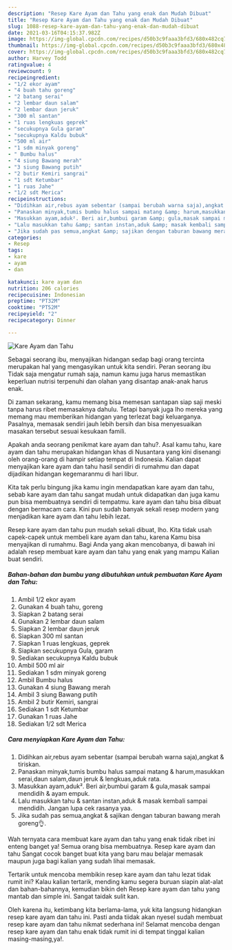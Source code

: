 ```yaml
---
description: "Resep Kare Ayam dan Tahu yang enak dan Mudah Dibuat"
title: "Resep Kare Ayam dan Tahu yang enak dan Mudah Dibuat"
slug: 1088-resep-kare-ayam-dan-tahu-yang-enak-dan-mudah-dibuat
date: 2021-03-16T04:15:37.982Z
image: https://img-global.cpcdn.com/recipes/d50b3c9faaa3bfd3/680x482cq70/kare-ayam-dan-tahu-foto-resep-utama.jpg
thumbnail: https://img-global.cpcdn.com/recipes/d50b3c9faaa3bfd3/680x482cq70/kare-ayam-dan-tahu-foto-resep-utama.jpg
cover: https://img-global.cpcdn.com/recipes/d50b3c9faaa3bfd3/680x482cq70/kare-ayam-dan-tahu-foto-resep-utama.jpg
author: Harvey Todd
ratingvalue: 4
reviewcount: 9
recipeingredient:
- "1/2 ekor ayam"
- "4 buah tahu goreng"
- "2 batang serai"
- "2 lembar daun salam"
- "2 lembar daun jeruk"
- "300 ml santan"
- "1 ruas lengkuas geprek"
- "secukupnya Gula garam"
- "secukupnya Kaldu bubuk"
- "500 ml air"
- "1 sdm minyak goreng"
- " Bumbu halus"
- "4 siung Bawang merah"
- "3 siung Bawang putih"
- "2 butir Kemiri sangrai"
- "1 sdt Ketumbar"
- "1 ruas Jahe"
- "1/2 sdt Merica"
recipeinstructions:
- "Didihkan air,rebus ayam sebentar (sampai berubah warna saja),angkat &amp; tiriskan."
- "Panaskan minyak,tumis bumbu halus sampai matang &amp; harum,masukkan serai,daun salam,daun jeruk &amp; lengkuas,aduk rata."
- "Masukkan ayam,aduk². Beri air,bumbui garam &amp; gula,masak sampai mendidih &amp; ayam empuk."
- "Lalu masukkan tahu &amp; santan instan,aduk &amp; masak kembali sampai mendidih. Jangan lupa cek rasanya yaa."
- "Jika sudah pas semua,angkat &amp; sajikan dengan taburan bawang merah goreng👌."
categories:
- Resep
tags:
- kare
- ayam
- dan

katakunci: kare ayam dan 
nutrition: 206 calories
recipecuisine: Indonesian
preptime: "PT32M"
cooktime: "PT52M"
recipeyield: "2"
recipecategory: Dinner

---
```



![Kare Ayam dan Tahu](https://img-global.cpcdn.com/recipes/d50b3c9faaa3bfd3/680x482cq70/kare-ayam-dan-tahu-foto-resep-utama.jpg)

Sebagai seorang ibu, menyajikan hidangan sedap bagi orang tercinta merupakan hal yang mengasyikan untuk kita sendiri. Peran seorang ibu Tidak saja mengatur rumah saja, namun kamu juga harus memastikan keperluan nutrisi terpenuhi dan olahan yang disantap anak-anak harus enak.

Di zaman  sekarang, kamu memang bisa memesan santapan siap saji meski tanpa harus ribet memasaknya dahulu. Tetapi banyak juga lho mereka yang memang mau memberikan hidangan yang terlezat bagi keluarganya. Pasalnya, memasak sendiri jauh lebih bersih dan bisa menyesuaikan masakan tersebut sesuai kesukaan famili. 



Apakah anda seorang penikmat kare ayam dan tahu?. Asal kamu tahu, kare ayam dan tahu merupakan hidangan khas di Nusantara yang kini disenangi oleh orang-orang di hampir setiap tempat di Indonesia. Kalian dapat menyajikan kare ayam dan tahu hasil sendiri di rumahmu dan dapat dijadikan hidangan kegemaranmu di hari libur.

Kita tak perlu bingung jika kamu ingin mendapatkan kare ayam dan tahu, sebab kare ayam dan tahu sangat mudah untuk didapatkan dan juga kamu pun bisa membuatnya sendiri di tempatmu. kare ayam dan tahu bisa dibuat dengan bermacam cara. Kini pun sudah banyak sekali resep modern yang menjadikan kare ayam dan tahu lebih lezat.

Resep kare ayam dan tahu pun mudah sekali dibuat, lho. Kita tidak usah capek-capek untuk membeli kare ayam dan tahu, karena Kamu bisa menyajikan di rumahmu. Bagi Anda yang akan mencobanya, di bawah ini adalah resep membuat kare ayam dan tahu yang enak yang mampu Kalian buat sendiri.

<!--inarticleads1-->

##### Bahan-bahan dan bumbu yang dibutuhkan untuk pembuatan Kare Ayam dan Tahu:

1. Ambil 1/2 ekor ayam
1. Gunakan 4 buah tahu, goreng
1. Siapkan 2 batang serai
1. Gunakan 2 lembar daun salam
1. Siapkan 2 lembar daun jeruk
1. Siapkan 300 ml santan
1. Siapkan 1 ruas lengkuas, geprek
1. Siapkan secukupnya Gula, garam
1. Sediakan secukupnya Kaldu bubuk
1. Ambil 500 ml air
1. Sediakan 1 sdm minyak goreng
1. Ambil  Bumbu halus
1. Gunakan 4 siung Bawang merah
1. Ambil 3 siung Bawang putih
1. Ambil 2 butir Kemiri, sangrai
1. Sediakan 1 sdt Ketumbar
1. Gunakan 1 ruas Jahe
1. Sediakan 1/2 sdt Merica




<!--inarticleads2-->

##### Cara menyiapkan Kare Ayam dan Tahu:

1. Didihkan air,rebus ayam sebentar (sampai berubah warna saja),angkat &amp; tiriskan.
1. Panaskan minyak,tumis bumbu halus sampai matang &amp; harum,masukkan serai,daun salam,daun jeruk &amp; lengkuas,aduk rata.
1. Masukkan ayam,aduk². Beri air,bumbui garam &amp; gula,masak sampai mendidih &amp; ayam empuk.
1. Lalu masukkan tahu &amp; santan instan,aduk &amp; masak kembali sampai mendidih. Jangan lupa cek rasanya yaa.
1. Jika sudah pas semua,angkat &amp; sajikan dengan taburan bawang merah goreng👌.




Wah ternyata cara membuat kare ayam dan tahu yang enak tidak ribet ini enteng banget ya! Semua orang bisa membuatnya. Resep kare ayam dan tahu Sangat cocok banget buat kita yang baru mau belajar memasak maupun juga bagi kalian yang sudah lihai memasak.

Tertarik untuk mencoba membikin resep kare ayam dan tahu lezat tidak rumit ini? Kalau kalian tertarik, mending kamu segera buruan siapin alat-alat dan bahan-bahannya, kemudian bikin deh Resep kare ayam dan tahu yang mantab dan simple ini. Sangat taidak sulit kan. 

Oleh karena itu, ketimbang kita berlama-lama, yuk kita langsung hidangkan resep kare ayam dan tahu ini. Pasti anda tiidak akan nyesel sudah membuat resep kare ayam dan tahu nikmat sederhana ini! Selamat mencoba dengan resep kare ayam dan tahu enak tidak rumit ini di tempat tinggal kalian masing-masing,ya!.

